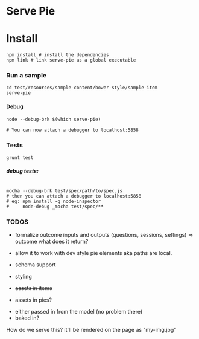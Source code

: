 # Serve Pie 

# Install

```
npm install # install the dependencies
npm link # link serve-pie as a global executable

```

### Run a sample

```
cd test/resources/sample-content/bower-style/sample-item
serve-pie 
```

#### Debug

````
node --debug-brk $(which serve-pie)

# You can now attach a debugger to localhost:5858

````

### Tests

```
grunt test

```
##### debug tests: 

```

mocha --debug-brk test/spec/path/to/spec.js
# then you can attach a debugger to localhost:5858
# eg: npm install -g node-inspector
#     node-debug _mocha test/spec/**
```

### TODOS

* formalize outcome inputs and outputs (questions, sessions, settings) => outcome what does it return?
* allow it to work with dev style pie elements aka paths are local.
* schema support
* styling
* ~~assets in items~~


* assets in pies?

- either passed in from the model (no problem there)
- baked in?

<template>
  <img src="my-img.jpg"/>
</template>

How do we serve this? it'll be rendered on the page as "my-img.jpg"
